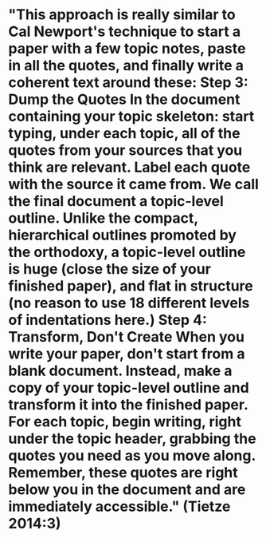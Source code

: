# "This approach is really similar to Cal Newport's technique to start a paper with a few topic notes, paste in all the quotes, and finally write a coherent text around these: Step 3: Dump the Quotes In the document containing your topic skeleton: start typing, under each topic, all of the quotes from your sources that you think are relevant. Label each quote with the source it came from. We call the final document a topic-level outline. Unlike the compact, hierarchical outlines promoted by the orthodoxy, a topic-level outline is huge (close the size of your finished paper), and flat in structure (no reason to use 18 different levels of indentations here.) Step 4: Transform, Don't Create When you write your paper, don't start from a blank document. Instead, make a copy of your topic-level outline and transform it into the finished paper. For each topic, begin writing, right under the topic header, grabbing the quotes you need as you move along. Remember, these quotes are right below you in the document and are immediately accessible." (Tietze 2014:3)